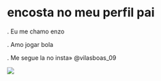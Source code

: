 # encosta no meu perfil pai


 . Eu me chamo enzo


 . Amo jogar bola


 . Me segue la no insta» @vilasboas_09



 ![](https://media1.tenor.com/m/PKKCAakpBZIAAAAC/neyney-neymar.gif)
 
